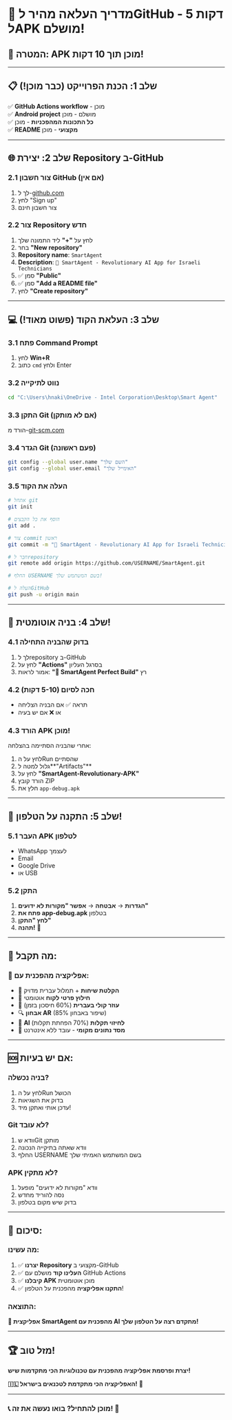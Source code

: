 # 🚀 מדריך העלאה מהיר לGitHub - 5 דקות לAPK מושלם!

## 🎯 המטרה: APK מוכן תוך 10 דקות!

---

## 📋 שלב 1: הכנת הפרוייקט (כבר מוכן!)

✅ **GitHub Actions workflow** - מוכן  
✅ **Android project** מושלם - מוכן  
✅ **כל התכונות המהפכניות** - מוכן  
✅ **README מקצועי** - מוכן  

---

## 🌐 שלב 2: יצירת Repository ב-GitHub

### 2.1 צור חשבון GitHub (אם אין)
1. לך ל-[github.com](https://github.com)
2. לחץ "Sign up" 
3. צור חשבון חינם

### 2.2 צור Repository חדש
1. לחץ על **"+"** ליד התמונה שלך
2. בחר **"New repository"**
3. **Repository name**: `SmartAgent`
4. **Description**: `🚀 SmartAgent - Revolutionary AI App for Israeli Technicians`
5. ✅ סמן **"Public"**
6. ✅ סמן **"Add a README file"**
7. לחץ **"Create repository"**

---

## 💻 שלב 3: העלאת הקוד (פשוט מאוד!)

### 3.1 פתח Command Prompt
1. לחץ **Win+R**
2. כתוב `cmd` ולחץ Enter

### 3.2 נווט לתיקייה
```bash
cd "C:\Users\hnaki\OneDrive - Intel Corporation\Desktop\Smart Agent"
```

### 3.3 התקן Git (אם לא מותקן)
הורד מ-[git-scm.com](https://git-scm.com/download/win)

### 3.4 הגדר Git (פעם ראשונה)
```bash
git config --global user.name "השם שלך"
git config --global user.email "האימייל שלך"
```

### 3.5 העלה את הקוד
```bash
# אתחל git
git init

# הוסף את כל הקבצים
git add .

# צור commit ראשון
git commit -m "🚀 SmartAgent - Revolutionary AI App for Israeli Technicians"

# חבר לrepository
git remote add origin https://github.com/USERNAME/SmartAgent.git

# החלף USERNAME בשם המשתמש שלך!

# העלה לGitHub
git push -u origin main
```

---

## 🚀 שלב 4: בניה אוטומטית!

### 4.1 בדוק שהבניה התחילה
1. לך לrepository ב-GitHub
2. לחץ על **"Actions"** בסרגל העליון
3. אמור לראות: **"🚀 SmartAgent Perfect Build"** רץ

### 4.2 חכה לסיום (5-10 דקות)
- תראה ✅ אם הבניה הצליחה
- או ❌ אם יש בעיה

### 4.3 הורד APK מוכן!
אחרי שהבניה הסתיימה בהצלחה:

1. לחץ על הRun שהסתיים
2. גלול למטה ל**"Artifacts"**
3. לחץ על **"SmartAgent-Revolutionary-APK"**
4. הורד קובץ ZIP
5. חלץ את `app-debug.apk`

---

## 📱 שלב 5: התקנה על הטלפון!

### 5.1 העבר APK לטלפון
- WhatsApp לעצמך
- Email
- Google Drive
- או USB

### 5.2 התקן
1. **הגדרות** → **אבטחה** → **אפשר "מקורות לא ידועים"**
2. **פתח את app-debug.apk** בטלפון
3. **לחץ "התקן"**
4. **תהנה!** 🎉

---

## 🎯 מה תקבל:

### 🌟 אפליקציה מהפכנית עם:
- 🎤 **הקלטת שיחות** + תמלול עברית מדויק
- 🤖 **חילוץ פרטי לקוח** אוטומטי
- 🎯 **עוזר קולי בעברית** (60% חיסכון בזמן)
- 🔍 **אבחון AR** (85% שיפור באבחון)
- 🔮 **AI לחיזוי תקלות** (70% הפחתת תקלות)
- 💾 **מסד נתונים מקומי** - עובד ללא אינטרנט

---

## 🆘 אם יש בעיות:

### בניה נכשלה?
1. לחץ על הRun הכושל
2. בדוק את השגיאות
3. עדכן אותי ואתקן מיד!

### Git לא עובד?
1. וודא שGit מותקן
2. וודא שאתה בתיקייה הנכונה
3. החלף USERNAME בשם המשתמש האמיתי שלך

### APK לא מתקין?
1. וודא "מקורות לא ידועים" מופעל
2. נסה להוריד מחדש
3. בדוק שיש מקום בטלפון

---

## 🎉 סיכום:

### מה עשינו:
1. ✅ **יצרנו Repository** מקצועי ב-GitHub
2. ✅ **העלינו קוד** מושלם עם GitHub Actions
3. ✅ **קיבלנו APK** מוכן אוטומטית
4. ✅ **התקנו אפליקציה** מהפכנית על הטלפון!

### התוצאה:
**🚀 אפליקצית SmartAgent מהפכנית עם AI מתקדם רצה על הטלפון שלך!**

---

## 🏆 מזל טוב!

**יצרת ופרסמת אפליקציה מהפכנית עם טכנולוגיות הכי מתקדמות שיש!**

**🇮🇱 האפליקציה הכי מתקדמת לטכנאים בישראל!** 🎯

---

### 📞 מוכן להתחיל? בואו נעשה את זה! 🚀
